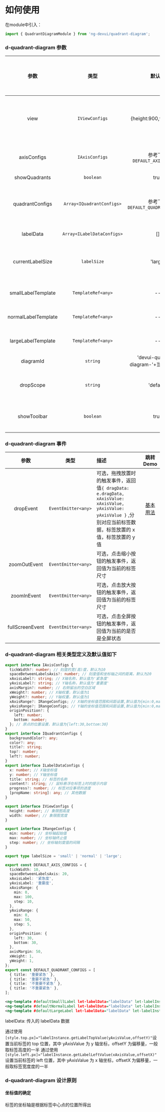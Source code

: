 # 如何使用
在module中引入：
```ts
import { QuadrantDiagramModule } from 'ng-devui/quadrant-diagram';
```


### d-quadrant-diagram 参数

|        参数         |            类型            |                  默认值                  | 描述                                                                                                                                           | 跳转 Demo                                          |全局配置项| 
| :----------------: | :-----------------: | :------------------------: | :------------------------------------: | :--------------------------------------------------------------------------------------------------------------------------------------------- | -------------------------------------------------- |
|        view         |       `IViewConfigs`       |         {height:900,width:950}         | 可选，指定象限图所占宽高，由于需要计算坐标轴及象限区域，值必须为具体数字，若需要根据容器大小变更，建议使用 document 相关方法计算出实际值后传入 | [配置自定义象限图](demo#custom-quadrant) |
|     axisConfigs     |       `IAxisConfigs`       |     参考下方`DEFAULT_AXIS_CONFIGS`     | 可选，设置坐标轴相关属性，具体配置参数意义参考下方`IAxisConfigs`                                                                               | [配置自定义象限图](demo#custom-quadrant) |
|    showQuadrants    |         `boolean`          |                  true                  | 可选，是否显示四个象限区域                                                                                                                     |
|   quadrantConfigs   | `Array<IQuadrantConfigs>`  |   参考下方`DEFAULT_QUADRANT_CONFIGS`   | 可选，设置四个象限区域的相关属性，数组中数据的顺序分别代表第一象限、第二象限、第三象限、第四象限，具体配置参数意义参考下方`IQuadrantConfigs`   | [配置自定义象限图](demo#custom-quadrant) |
|      labelData      | `Array<ILabelDataConfigs>` |                   []                   | 可选，指定警告提示的样式                                                                                                                       | [基本用法](demo#basic-usage)     |
|  currentLabelSize   |        `labelSize`         |                'large'                 | 可选，设置当前的标签尺寸，`'small'`表现为点，`'normal'`表现为含有标题的标签，`'large'`表现为含有标题和进度条的标签                             |
| smallLabelTemplate  |     `TemplateRef<any>`     |                   --                   | 可选，自定义`currentLabelSize='small'`时的标签样式                                                                                             |
| normalLabelTemplate |     `TemplateRef<any>`     |                   --                   | 可选，自定义`currentLabelSize='normal'`时的标签样式                                                                                            |
| largeLabelTemplate  |     `TemplateRef<any>`     |                   --                   | 可选，自定义`currentLabelSize='large'`时的标签样式                                                                                             |
|      diagramId      |          `string`          | 'devui-quadrant-diagram-'+当前组件顺序 | 可选，为象限图组件添加 id 属性，用于区分不同实例                                                                                               | [基本用法](demo#basic-usage)     |
|      dropScope      |          `string`          |               'default'                | 可选， 限制 drop 的位置，必须匹配对应的 dragScope ，详情参考`DragDropAPI`                                                                      | [配置自定义象限图](demo#custom-quadrant) |
|      showToolbar      |          `boolean`          |               true                | 可选，是否展示工具栏 | [配置自定义象限图](demo#custom-quadrant) |

### d-quadrant-diagram 事件

|      参数       |        类型         | 描述                                                                                                                                                                 |跳转 Demo |
| :-------------: | :-----------------: | :------------------------------------------------------------------------------------------------------------------------------------------------------------------- |:-----------------: |
|    dropEvent    | `EventEmitter<any>` | 可选，拖拽放置时的触发事件，返回值`{ dragData: e.dragData, xAxisValue: xAxisValue, yAxisValue: yAxisValue }` ,分别对应当前标签数据，标签放置的 x 值，标签放置的 y 值 | [基本用法](demo#basic-usage) |
|  zoomOutEvent   | `EventEmitter<any>` | 可选，点击缩小按钮的触发事件，返回值为当前的标签尺寸                                                                                                                 | |
|   zoomInEvent   | `EventEmitter<any>` | 可选，点击放大按钮的触发事件，返回值为当前的标签尺寸                                                                                                                 | |
| fullScreenEvent | `EventEmitter<any>` | 可选，点击全屏按钮的触发事件，返回值为当前的是否是全屏状态                                                                                                           | |

### d-quadrant-diagram 相关类型定义及默认值如下

```typescript
export interface IAxisConfigs {
  tickWidth?: number; // 刻度的宽(高)度，默认为10
  spaceBetweenLabelsAxis?: number; // 刻度值和坐标轴之间的距离，默认为20
  xAxisLabel?: string; // X轴名称，默认值为'紧急度'
  yAxisLabel?: string; // Y轴名称，默认值为'重要度'
  axisMargin?: number; // 右侧留出的空白区域
  xWeight?: number; // X轴权重，默认值为1
  yWeight?: number; // Y轴权重，默认值为1
  xAxisRange?: IRangeConfigs; // X轴的坐标值范围和间距设置,默认值为{min:0,max:100,step:10}
  yAxisRange?: IRangeConfigs; // Y轴的坐标值范围和间距设置,默认值为{min:0,max:100,step:10}
  originPosition?: {
    left: number;
    bottom: number;
  }; // 原点的位置设置，默认值为{left:30,bottom:30}
}
export interface IQuadrantConfigs {
  backgroundColor?: any;
  color?: any;
  title?: string;
  top?: number;
  left?: number;
}
export interface ILabelDataConfigs {
  x: number; // X轴坐标值
  y: number; // Y轴坐标值
  title: string; // 标签的名称
  content?: string; // 鼠标悬浮在标签上时的提示内容
  progress?: number; // 标签对应事项的进度
  [propName: string]: any; // 其他数据
}

export interface IViewConfigs {
  height: number; // 象限图高度
  width: number; // 象限图宽度
}

export interface IRangeConfigs {
  min: number; // 坐标轴起始值
  max: number; // 坐标轴终止值
  step: number; // 坐标轴刻度值的间隔
}

export type labelSize = 'small' | 'normal' | 'large';

export const DEFAULT_AXIS_CONFIGS = {
  tickWidth: 10,
  spaceBetweenLabelsAxis: 20,
  xAxisLabel: '紧急度',
  yAxisLabel: '重要度',
  xAxisRange: {
    min: 0,
    max: 100,
    step: 10,
  },
  yAxisRange: {
    min: 0,
    max: 50,
    step: 5,
  },
  originPosition: {
    left: 30,
    bottom: 30,
  },
  axisMargin: 50,
  xWeight: 1,
  yWeight: 1,
};
export const DEFAULT_QUADRANT_CONFIGS = [
  { title: '重要紧急' },
  { title: '重要不紧急' },
  { title: '不重要不紧急' },
  { title: '不重要紧急' },
];
```

```xml
<ng-template #defaultSmalllLabel let-labelData="labelData" let-labelInstance=""></ng-template>
<ng-template #defaultNormalLabel let-labelData="labelData" let-labelInstance=""></ng-template>
<ng-template #defaultLargeLabel let-labelData="labelData" let-labelInstance=""></ng-template>
```

labelData: 传入的 labelData 数据

通过使用`[style.top.px]="labelInstance.getLabelTopValue(yAxisValue,offsetY)"`设置当前标签的 top 位置，其中 yAxisValue 为 y 轴坐标，offsetY 为偏移量，一般取标签高度的一半
通过使用`[style.left.px]="labelInstance.getLabelLeftValue(xAxisValue,offsetX)"`设置当前标签的 left 位置，其中 yAxisValue 为 x 轴坐标，offsetX 为偏移量，一般取标签宽度度的一半

### d-quadrant-diagram 设计原则

#### 坐标值的确定

标签的坐标轴是根据标签中心点的位置所得出
